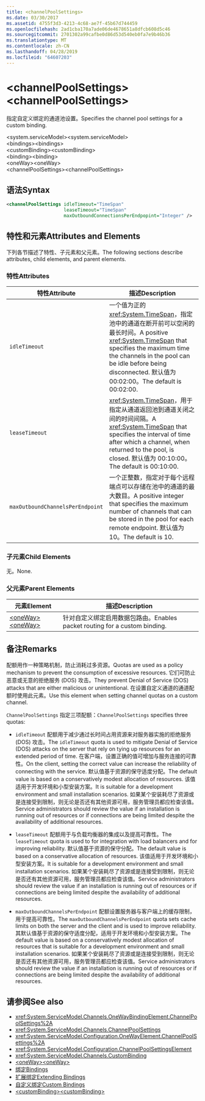 ```yaml
---
title: <channelPoolSettings>
ms.date: 03/30/2017
ms.assetid: 4755f3d3-4213-4c68-ae7f-45b67d744459
ms.openlocfilehash: 2ad1cba170a7ade06de4678651a8dfcb608d5c46
ms.sourcegitcommit: 2701302a99cafbe0d86d53d540eb0fa7e9b46b36
ms.translationtype: MT
ms.contentlocale: zh-CN
ms.lasthandoff: 04/28/2019
ms.locfileid: "64607203"
---
```

# <a name="channelpoolsettings"></a><span data-ttu-id="13453-101">\<channelPoolSettings></span><span class="sxs-lookup"><span data-stu-id="13453-101">\<channelPoolSettings></span></span>
<span data-ttu-id="13453-102">指定自定义绑定的通道池设置。</span><span class="sxs-lookup"><span data-stu-id="13453-102">Specifies the channel pool settings for a custom binding.</span></span>  
  
 <span data-ttu-id="13453-103">\<system.serviceModel></span><span class="sxs-lookup"><span data-stu-id="13453-103">\<system.serviceModel></span></span>  
<span data-ttu-id="13453-104">\<bindings></span><span class="sxs-lookup"><span data-stu-id="13453-104">\<bindings></span></span>  
<span data-ttu-id="13453-105">\<customBinding></span><span class="sxs-lookup"><span data-stu-id="13453-105">\<customBinding></span></span>  
<span data-ttu-id="13453-106">\<binding></span><span class="sxs-lookup"><span data-stu-id="13453-106">\<binding></span></span>  
<span data-ttu-id="13453-107">\<oneWay></span><span class="sxs-lookup"><span data-stu-id="13453-107">\<oneWay></span></span>  
<span data-ttu-id="13453-108">\<channelPoolSettings></span><span class="sxs-lookup"><span data-stu-id="13453-108">\<channelPoolSettings></span></span>  
  
## <a name="syntax"></a><span data-ttu-id="13453-109">语法</span><span class="sxs-lookup"><span data-stu-id="13453-109">Syntax</span></span>  
  
```xml  
<channelPoolSettings idleTimeout="TimeSpan"
                     leaseTimeout="TimeSpan"
                     maxOutboundConnectionsPerEndpopint="Integer" />
```  
  
## <a name="attributes-and-elements"></a><span data-ttu-id="13453-110">特性和元素</span><span class="sxs-lookup"><span data-stu-id="13453-110">Attributes and Elements</span></span>  
 <span data-ttu-id="13453-111">下列各节描述了特性、子元素和父元素。</span><span class="sxs-lookup"><span data-stu-id="13453-111">The following sections describe attributes, child elements, and parent elements.</span></span>  
  
### <a name="attributes"></a><span data-ttu-id="13453-112">特性</span><span class="sxs-lookup"><span data-stu-id="13453-112">Attributes</span></span>  
  
|<span data-ttu-id="13453-113">特性</span><span class="sxs-lookup"><span data-stu-id="13453-113">Attribute</span></span>|<span data-ttu-id="13453-114">描述</span><span class="sxs-lookup"><span data-stu-id="13453-114">Description</span></span>|  
|---------------|-----------------|  
|`idleTimeout`|<span data-ttu-id="13453-115">一个值为正的 <xref:System.TimeSpan>，指定池中的通道在断开前可以空闲的最长时间。</span><span class="sxs-lookup"><span data-stu-id="13453-115">A positive <xref:System.TimeSpan> that specifies the maximum time the channels in the pool can be idle before being disconnected.</span></span> <span data-ttu-id="13453-116">默认值为 00:02:00。</span><span class="sxs-lookup"><span data-stu-id="13453-116">The default is 00:02:00.</span></span>|  
|`leaseTimeout`|<span data-ttu-id="13453-117"><xref:System.TimeSpan>，用于指定从通道返回池到通道关闭之间的时间间隔。</span><span class="sxs-lookup"><span data-stu-id="13453-117">A <xref:System.TimeSpan> that specifies the interval of time after which a channel, when returned to the pool, is closed.</span></span> <span data-ttu-id="13453-118">默认值为 00:10:00。</span><span class="sxs-lookup"><span data-stu-id="13453-118">The default is 00:10:00.</span></span>|  
|`maxOutboundChannelsPerEndpoint`|<span data-ttu-id="13453-119">一个正整数，指定对于每个远程端点可以存储在池中的通道的最大数目。</span><span class="sxs-lookup"><span data-stu-id="13453-119">A positive integer that specifies the maximum number of channels that can be stored in the pool for each remote endpoint.</span></span> <span data-ttu-id="13453-120">默认值为 10。</span><span class="sxs-lookup"><span data-stu-id="13453-120">The default is 10.</span></span>|  
  
### <a name="child-elements"></a><span data-ttu-id="13453-121">子元素</span><span class="sxs-lookup"><span data-stu-id="13453-121">Child Elements</span></span>  
 <span data-ttu-id="13453-122">无。</span><span class="sxs-lookup"><span data-stu-id="13453-122">None.</span></span>  
  
### <a name="parent-elements"></a><span data-ttu-id="13453-123">父元素</span><span class="sxs-lookup"><span data-stu-id="13453-123">Parent Elements</span></span>  
  
|<span data-ttu-id="13453-124">元素</span><span class="sxs-lookup"><span data-stu-id="13453-124">Element</span></span>|<span data-ttu-id="13453-125">描述</span><span class="sxs-lookup"><span data-stu-id="13453-125">Description</span></span>|  
|-------------|-----------------|  
|[<span data-ttu-id="13453-126">\<oneWay></span><span class="sxs-lookup"><span data-stu-id="13453-126">\<oneWay></span></span>](../../../../../docs/framework/configure-apps/file-schema/wcf/oneway.md)|<span data-ttu-id="13453-127">针对自定义绑定启用数据包路由。</span><span class="sxs-lookup"><span data-stu-id="13453-127">Enables packet routing for a custom binding.</span></span>|  
  
## <a name="remarks"></a><span data-ttu-id="13453-128">备注</span><span class="sxs-lookup"><span data-stu-id="13453-128">Remarks</span></span>  
 <span data-ttu-id="13453-129">配额用作一种策略机制，防止消耗过多资源。</span><span class="sxs-lookup"><span data-stu-id="13453-129">Quotas are used as a policy mechanism to prevent the consumption of excessive resources.</span></span> <span data-ttu-id="13453-130">它们可防止恶意或无意的拒绝服务 (DOS) 攻击。</span><span class="sxs-lookup"><span data-stu-id="13453-130">They prevent Denial of Service (DOS) attacks that are either malicious or unintentional.</span></span> <span data-ttu-id="13453-131">在设置自定义通道的通道配额时使用此元素。</span><span class="sxs-lookup"><span data-stu-id="13453-131">Use this element when setting channel quotas on a custom channel.</span></span>  
  
 <span data-ttu-id="13453-132">`ChannelPoolSettings` 指定三项配额：</span><span class="sxs-lookup"><span data-stu-id="13453-132">`ChannelPoolSettings` specifies three quotas:</span></span>  
  
- <span data-ttu-id="13453-133">`idleTimeout` 配额用于减少通过长时间占用资源来对服务器实施的拒绝服务 (DOS) 攻击。</span><span class="sxs-lookup"><span data-stu-id="13453-133">The `idleTimeout` quota is used to mitigate Denial of Service (DOS) attacks on the server that rely on tying up resources for an extended period of time.</span></span> <span data-ttu-id="13453-134">在客户端，设置正确的值可增加与服务连接的可靠性。</span><span class="sxs-lookup"><span data-stu-id="13453-134">On the client, setting the correct value can increase the reliability of connecting with the service.</span></span> <span data-ttu-id="13453-135">默认值基于资源的保守适度分配。</span><span class="sxs-lookup"><span data-stu-id="13453-135">The default value is based on a conservatively modest allocation of resources.</span></span> <span data-ttu-id="13453-136">该值适用于开发环境和小型安装方案。</span><span class="sxs-lookup"><span data-stu-id="13453-136">It is suitable for a development environment and small installation scenarios.</span></span> <span data-ttu-id="13453-137">如果某个安装耗尽了资源或是连接受到限制，则无论是否还有其他资源可用，服务管理员都应检查该值。</span><span class="sxs-lookup"><span data-stu-id="13453-137">Service administrators should review the value if an installation is running out of resources or if connections are being limited despite the availability of additional resources.</span></span>  
  
- <span data-ttu-id="13453-138">`leaseTimeout` 配额用于与负载均衡器的集成以及提高可靠性。</span><span class="sxs-lookup"><span data-stu-id="13453-138">The `leaseTimeout` quota is used to for integration with load balancers and for improving reliability.</span></span> <span data-ttu-id="13453-139">默认值基于资源的保守分配。</span><span class="sxs-lookup"><span data-stu-id="13453-139">The default value is based on a conservative allocation of resources.</span></span> <span data-ttu-id="13453-140">该值适用于开发环境和小型安装方案。</span><span class="sxs-lookup"><span data-stu-id="13453-140">It is suitable for a development environment and small installation scenarios.</span></span> <span data-ttu-id="13453-141">如果某个安装耗尽了资源或是连接受到限制，则无论是否还有其他资源可用，服务管理员都应检查该值。</span><span class="sxs-lookup"><span data-stu-id="13453-141">Service administrators should review the value if an installation is running out of resources or if connections are being limited despite the availability of additional resources.</span></span>  
  
- <span data-ttu-id="13453-142">`maxOutboundChannelsPerEndpoint` 配额设置服务器与客户端上的缓存限制，用于提高可靠性。</span><span class="sxs-lookup"><span data-stu-id="13453-142">The `maxOutboundChannelsPerEndpoint` quota sets cache limits on both the server and the client and is used to improve reliability.</span></span> <span data-ttu-id="13453-143">其默认值基于资源的保守适度分配，适用于开发环境和小型安装方案。</span><span class="sxs-lookup"><span data-stu-id="13453-143">The default value is based on a conservatively modest allocation of resources that is suitable for a development environment and small installation scenarios.</span></span> <span data-ttu-id="13453-144">如果某个安装耗尽了资源或是连接受到限制，则无论是否还有其他资源可用，服务管理员都应检查该值。</span><span class="sxs-lookup"><span data-stu-id="13453-144">Service administrators should review the value if an installation is running out of resources or if connections are being limited despite the availability of additional resources.</span></span>  
  
## <a name="see-also"></a><span data-ttu-id="13453-145">请参阅</span><span class="sxs-lookup"><span data-stu-id="13453-145">See also</span></span>

- <xref:System.ServiceModel.Channels.OneWayBindingElement.ChannelPoolSettings%2A>
- <xref:System.ServiceModel.Channels.ChannelPoolSettings>
- <xref:System.ServiceModel.Configuration.OneWayElement.ChannelPoolSettings%2A>
- <xref:System.ServiceModel.Configuration.ChannelPoolSettingsElement>
- <xref:System.ServiceModel.Channels.CustomBinding>
- [<span data-ttu-id="13453-146">\<oneWay></span><span class="sxs-lookup"><span data-stu-id="13453-146">\<oneWay></span></span>](../../../../../docs/framework/configure-apps/file-schema/wcf/oneway.md)
- [<span data-ttu-id="13453-147">绑定</span><span class="sxs-lookup"><span data-stu-id="13453-147">Bindings</span></span>](../../../../../docs/framework/wcf/bindings.md)
- [<span data-ttu-id="13453-148">扩展绑定</span><span class="sxs-lookup"><span data-stu-id="13453-148">Extending Bindings</span></span>](../../../../../docs/framework/wcf/extending/extending-bindings.md)
- [<span data-ttu-id="13453-149">自定义绑定</span><span class="sxs-lookup"><span data-stu-id="13453-149">Custom Bindings</span></span>](../../../../../docs/framework/wcf/extending/custom-bindings.md)
- [<span data-ttu-id="13453-150">\<customBinding></span><span class="sxs-lookup"><span data-stu-id="13453-150">\<customBinding></span></span>](../../../../../docs/framework/configure-apps/file-schema/wcf/custombinding.md)

